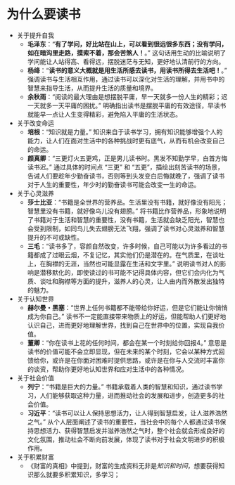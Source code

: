# 为什么要读书



- 关于提升自我
  - **毛泽东**：“**有了学问，好比站在山上，可以看到很远很多东西；没有学问，如在暗沟里走路，摸索不着，那会苦煞人！**。” 这句话用生动的比喻说明了学问能让人站得高、看得远，摆脱迷茫与无知，更好地认清前行的方向。
  - **杨绛**：“**读书的意义大概就是用生活所感去读书，用读书所得去生活吧！**。” 强调读书与生活相互作用，通过读书可以深化对生活的理解，并用书中的智慧来指导生活，从而提升生活的质量和境界。
  - **余秋雨**：“阅读的最大理由是想摆脱平庸，早一天就多一份人生的精彩；迟一天就多一天平庸的困扰。” 明确指出读书是摆脱平庸的有效途径，早读书就能早一点让人生变得精彩，避免陷入平庸的生活状态。
- 关于改变命运
  - **培根**：“知识就是力量。” 知识来自于读书学习，拥有知识能够增强个人的能力，让人们在面对生活中的各种挑战时更有底气，从而有机会改变自己的命运。
  - **颜真卿**：“三更灯火五更鸡，正是男儿读书时。黑发不知勤学早，白首方悔读书迟。” 通过具体的时间点 “三更” 和 “五更”，描绘出刻苦读书的场景，告诫人们要趁年少勤奋读书，否则等到头发变白后悔就晚了，强调了读书对于人生的重要性，年少时的勤奋读书可能会改变一生的命运。
- 关于心灵滋养
  - **莎士比亚**：“书籍是全世界的营养品。生活里没有书籍，就好像没有阳光；智慧里没有书籍，就好像鸟儿没有翅膀。” 将书籍比作营养品，形象地说明了书籍对于生活和智慧的重要性，没有书籍，生活就会缺乏阳光，智慧也会受到限制，如同鸟儿失去翅膀无法飞翔，强调了读书对心灵滋养和智慧提升的不可或缺性。
  - **三毛**：“读书多了，容颜自然改变，许多时候，自己可能以为许多看过的书籍都成了过眼云烟，不复记忆，其实他们仍是潜在的。在气质里，在谈吐上，在胸襟的无涯，当然也可能显露在生活和文字里。” 说明读书对人的影响是潜移默化的，即使读过的书可能不记得具体内容，但它们会内化为气质、谈吐和胸襟等方面的提升，滋养人的心灵，让人由内而外散发出独特的魅力。
- 关于认知世界
  - **赫尔曼・黑塞**：“世界上任何书籍都不能带给你好运，但是它们能让你悄悄成为你自己。” 读书不一定能直接带来物质上的好运，但能帮助人们更好地认识自己，进而更好地理解世界，找到自己在世界中的位置，实现自我价值。
  - **董卿**：“你在读书上花的任何时间，都会在某一个时刻给你回报4。” 意思是读书的价值可能不会立即显现，但在未来的某个时刻，它会以某种方式回馈给你，或许是在你面对困难时提供思路，或许是在你与人交流时丰富你的谈资，帮助你更好地认知世界和应对生活中的各种情况。
- 关于社会价值
  - **列宁**：“书籍是巨大的力量。” 书籍承载着人类的智慧和知识，通过读书学习，人们能够获取这种力量，进而推动社会的发展和进步，创造更多的社会价值。
  - **习近平**：“读书可以让人保持思想活力，让人得到智慧启发，让人滋养浩然之气。” 从个人层面阐述了读书的重要性，当社会中的每个人都通过读书保持思想活力、获得智慧启发并滋养浩然之气时，整个社会就会形成良好的文化氛围，推动社会不断向前发展，体现了读书对于社会文明进步的积极作用。
- 关于积累财富
  - 《财富的真相》中提到，财富的生成资料无非是*知识和时间*，想要获得知识那么就要多积累知识，多学习；
